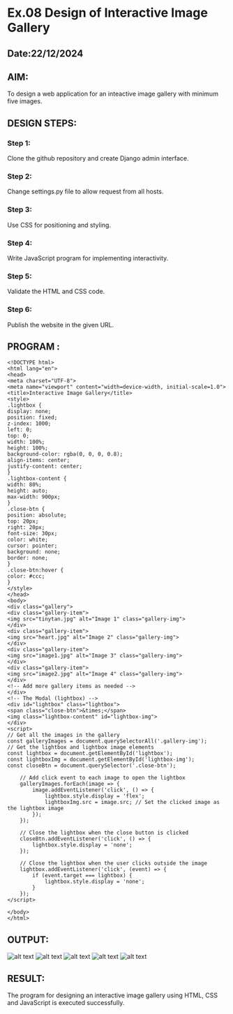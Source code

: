 # Ex.08 Design of Interactive Image Gallery
## Date:22/12/2024

## AIM:
To design a web application for an inteactive image gallery with minimum five images.

## DESIGN STEPS:

### Step 1:
Clone the github repository and create Django admin interface.

### Step 2:
Change settings.py file to allow request from all hosts.

### Step 3:
Use CSS for positioning and styling.

### Step 4:
Write JavaScript program for implementing interactivity.

### Step 5:
Validate the HTML and CSS code.

### Step 6:
Publish the website in the given URL.

## PROGRAM :
~~~
<!DOCTYPE html>
<html lang="en">
<head>
<meta charset="UTF-8">
<meta name="viewport" content="width=device-width, initial-scale=1.0">
<title>Interactive Image Gallery</title>
<style>
.lightbox {
display: none;
position: fixed;
z-index: 1000;
left: 0;
top: 0;
width: 100%;
height: 100%;
background-color: rgba(0, 0, 0, 0.8);
align-items: center;
justify-content: center;
}
.lightbox-content {
width: 80%;
height: auto;
max-width: 900px;
}
.close-btn {
position: absolute;
top: 20px;
right: 20px;
font-size: 30px;
color: white;
cursor: pointer;
background: none;
border: none;
}
.close-btn:hover {
color: #ccc;
}
</style>
</head>
<body>
<div class="gallery">
<div class="gallery-item">
<img src="tinytan.jpg" alt="Image 1" class="gallery-img">
</div>
<div class="gallery-item">
<img src="heart.jpg" alt="Image 2" class="gallery-img">
</div>
<div class="gallery-item">
<img src="image1.jpg" alt="Image 3" class="gallery-img">
</div>
<div class="gallery-item">
<img src="image2.jpg" alt="Image 4" class="gallery-img">
</div>
<!-- Add more gallery items as needed -->
</div>
<!-- The Modal (lightbox) -->
<div id="lightbox" class="lightbox">
<span class="close-btn">&times;</span>
<img class="lightbox-content" id="lightbox-img">
</div>
<script>
// Get all the images in the gallery
const galleryImages = document.querySelectorAll('.gallery-img');
// Get the lightbox and lightbox image elements
const lightbox = document.getElementById('lightbox');
const lightboxImg = document.getElementById('lightbox-img');
const closeBtn = document.querySelector('.close-btn');

    // Add click event to each image to open the lightbox
    galleryImages.forEach(image => {
        image.addEventListener('click', () => {
            lightbox.style.display = 'flex';
            lightboxImg.src = image.src; // Set the clicked image as the lightbox image
        });
    });
    
    // Close the lightbox when the close button is clicked
    closeBtn.addEventListener('click', () => {
        lightbox.style.display = 'none';
    });
    
    // Close the lightbox when the user clicks outside the image
    lightbox.addEventListener('click', (event) => {
        if (event.target === lightbox) {
            lightbox.style.display = 'none';
        }
    });
</script>

</body>
</html>
~~~

## OUTPUT:
![alt text](image.png)
![alt text](image-1.png)
![alt text](image-2.png)
![alt text](image-3.png)
![alt text](image-4.png)
## RESULT:
The program for designing an interactive image gallery using HTML, CSS and JavaScript is executed successfully.
